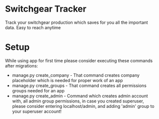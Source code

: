 # Switchgear Tracker

Track your switchgear production which saves for you all the important data. Easy to reach anytime

# Setup

While using app for first time please consider executing these commands after migrations:

- manage.py create_company - That command creates company placeholder which is needed for proper work of an app
- manage.py create_groups - That command creates all permissions groups needed for an app
- manage.py create_admin - Command which creates admin account with, all admin group permissions, in case you created
  superuser, please consider entering localhost/admin, and adding 'admin' group to your superuser account!
